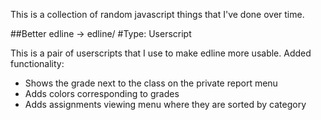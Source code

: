 This is a collection of random javascript things that I've done over time.

##Better edline -> edline/
#Type: Userscript

This is a pair of userscripts that I use to make edline more usable.  Added functionality:
- Shows the grade next to the class on the private report menu
- Adds colors corresponding to grades
- Adds assignments viewing menu where they are sorted by category
